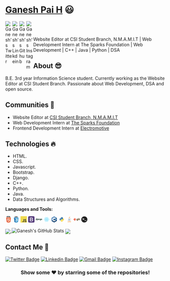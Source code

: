  # <a href="https://www.linkedin.com/in/ganeshpaih24/">Ganesh Pai H</a> :smiley:
 
 <a href="https://twitter.com/ganeshpaih24">
  <img align="left" alt="Ganesh's Twitter" width="22px" src="https://cdn.jsdelivr.net/npm/simple-icons@v3/icons/twitter.svg" />
</a>
<a href="https://linkedin.com/in/ganeshpaih24">
  <img align="left" alt="Ganesh's Linkdein" width="22px" src="https://cdn.jsdelivr.net/npm/simple-icons@v3/icons/linkedin.svg" />
</a>
<a href="https://github.com/ganeshpaih24">
  <img align="left" alt="Ganesh's Github" width="22px" src="https://cdn.jsdelivr.net/npm/simple-icons@v3/icons/github.svg" />
</a>
<a href="https://instagram.com/ganeshpaih24">
  <img align="left" alt="Ganesh's Instagram" width="22px" src="https://cdn.jsdelivr.net/npm/simple-icons@v3/icons/instagram.svg" />
</a>

<br/>
<br/>

Website Editor at CSI Student Branch, N.M.A.M.I.T | Web Development Intern at The Sparks Foundation | Web Development | C++ | Java | Python | DSA

## About :sunglasses:
B.E. 3rd year Information Science student. Currently working as the Website Editor at CSI Student Branch. Passionate about Web Development, DSA and open source.

## Communities :dancers:
- Website Editor at [CSI Student Branch, N.M.A.M.I.T](https://in.linkedin.com/company/csi-student-branch-nmamit)
- Web Development Intern at [The Sparks Foundation](https://www.thesparksfoundationsingapore.org/) 
- Frontend Development Intern at [Electromotive](https://in.linkedin.com/company/electromotive-club)

## Technologies :fire:
- HTML.
- CSS.
- Javascript.
- Bootstrap.
- Django.
- C++.
- Python.
- Java.
- Data Structures and Algorithms.

**Languages and Tools:**  

<code><img height="20" src="https://raw.githubusercontent.com/github/explore/80688e429a7d4ef2fca1e82350fe8e3517d3494d/topics/html/html.png"></code>
<code><img height="20" src="https://raw.githubusercontent.com/github/explore/80688e429a7d4ef2fca1e82350fe8e3517d3494d/topics/css/css.png"></code>
<code><img height="20" src="https://raw.githubusercontent.com/github/explore/80688e429a7d4ef2fca1e82350fe8e3517d3494d/topics/javascript/javascript.png"></code>
<code><img height="20" src="https://raw.githubusercontent.com/github/explore/80688e429a7d4ef2fca1e82350fe8e3517d3494d/topics/bootstrap/bootstrap.png"></code>
<code><img height="20" src="https://raw.githubusercontent.com/github/explore/80688e429a7d4ef2fca1e82350fe8e3517d3494d/topics/django/django.png"></code>
<code><img height="20" src="https://raw.githubusercontent.com/github/explore/80688e429a7d4ef2fca1e82350fe8e3517d3494d/topics/react/react.png"></code>
<code><img height="20" src="https://raw.githubusercontent.com/github/explore/80688e429a7d4ef2fca1e82350fe8e3517d3494d/topics/cpp/cpp.png"></code>
<code><img height="20" src="https://raw.githubusercontent.com/github/explore/80688e429a7d4ef2fca1e82350fe8e3517d3494d/topics/python/python.png"></code>
<code><img height="20" src="https://raw.githubusercontent.com/github/explore/80688e429a7d4ef2fca1e82350fe8e3517d3494d/topics/java/java.png"></code>
<code><img height="20" src="https://raw.githubusercontent.com/github/explore/80688e429a7d4ef2fca1e82350fe8e3517d3494d/topics/git/git.png"></code>
<code><img height="20" src="https://raw.githubusercontent.com/github/explore/80688e429a7d4ef2fca1e82350fe8e3517d3494d/topics/terminal/terminal.png"></code>


<a href="https://github.com/ganeshpaih24">
  <img align="center" src="https://github-readme-stats.vercel.app/api/top-langs/?username=ganeshpaih24&theme=radical" />
</a>

<img src="https://github-readme-stats.vercel.app/api?username=ganeshpaih24&&show_icons=true&theme=radical&line_height=27&v=5" alt="Ganesh's GitHub Stats" />


<a href="https://github.com/ganeshpaih24/SCL-2022-DataPirates">
  <!-- Change the `github-readme-stats.anuraghazra1.vercel.app` to `github-readme-stats.vercel.app`  -->
  <img align="center" src="https://github-readme-stats.vercel.app/api/pin/?username=ganeshpaih24&repo=SCL-2022-DataPirates&theme=radical" />
</a>    


##  Contact Me :speech_balloon:
[![Twitter Badge](https://img.shields.io/badge/-@ganeshpaih24-1ca0f1?style=flat-square&labelColor=1ca0f1&logo=twitter&logoColor=white&link=https://twitter.com/ganeshpaih24)](https://twitter.com/ganeshpaih24) [![Linkedin Badge](https://img.shields.io/badge/-ganeshpaih24-blue?style=flat-square&logo=Linkedin&logoColor=white&link=https://www.linkedin.com/in/ganeshpaih24/)](https://www.linkedin.com/in/ganeshpaih24/) [![Gmail Badge](https://img.shields.io/badge/-ganeshpaih24@gmail.com-c14438?style=flat-square&logo=Gmail&logoColor=white&link=mailto:ganeshpaih24@gmail.com)](mailto:ganeshpaih24@gmail.com) [![Instagram Badge](https://img.shields.io/badge/-@ganeshpaih24-e4405f?style=flat-square&labelColor=f94877&logo=instagram&logoColor=white&link=https://www.instagram.com/ganeshpaih24/)](https://www.instagram.com/ganeshpaih24/)



<div align="center">

### Show some ❤️ by starring some of the repositories!

</div>

